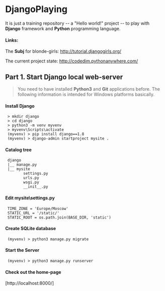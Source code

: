 # DjangoPlaying

It is just a training repository -- a "Hello world!" project -- to play with 
**Django** framework and **Python** programming language.

#### Links:

 The **Subj** for blonde-girls:  http://tutorial.djangogirls.org/

 The current project state:    http://codedim.pythonanywhere.com/


## Part 1. Start Django local web-server

> You need to have installed **Python3** and **Git** applications before.
> The following information is intended for Windows platforms basically.


#### Install Django

```
 > mkdir django
 > cd django
 > python3 -m venv myvenv
 > myvenv\Scripts\activate
 (myvenv) > pip install django==1.8
 (myvenv) > django-admin startproject mysite .
```

#### Catalog tree

```
 django
 |__ manage.py
 |__ mysite
        settings.py
        urls.py
        wsgi.py
        __init__.py
```

#### Edit mysite\settings.py

```
 TIME_ZONE = 'Europe/Moscow'
 STATIC_URL = '/static/'
 STATIC_ROOT = os.path.join(BASE_DIR, 'static')
```

#### Create SQLite database

```
 (myvenv) > python3 manage.py migrate
```

#### Start the Server

```
 (myvenv) > python3 manage.py runserver
```

#### Check out the home-page

 [http://localhost:8000/]



